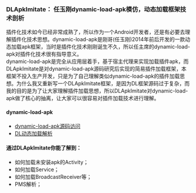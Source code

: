 ### DLApkImitate： 任玉刚dynamic-load-apk模仿，动态加载框架技术剖析

插件化技术如今已经非常成熟了，所以作为一个Android开发者，还是有必要去理解插件化技术思想。dynamic-load-apk是刚哥(任玉刚)2014年前后开发的一款动态加载apk框架，当时是插件化技术刚刚诞生不久，所以任主席的dynamic-load-apk对插件化技术很有指导意义。<br/>
dynamic-load-apk是完全从应用层着手，基于宿主代理来实现加载插件apk，而DLApkImitate是对dynamic-load-apk源码研究后实现的简易插件加载框架，本框架不投入生产开发，只是为了自己理解类似dynamic-load-apk的插件加载思想。为什么我又重新写一个DLApkImitate框架，是因为DL框架源码过于复杂，而我的目的是为了让大家理解插件加载思想，所以DLApkImitate对dynamic-load-apk做了核心的抽离，让大家可以很容易对插件加载技术进行理解。

#### dynamic-load-apk

* [dynamic-load-apk源码访问](https://github.com/singwhatiwanna/dynamic-load-apk) 
* [DL动态加载解析](https://blog.csdn.net/singwhatiwanna/article/details/39937639) 


#### 通过DLApkImitate你能了解到：
* 如何加载未安装apk的Activity；
* 如何加载Service；
* 如何加载BroadcastReceiver等；
* PMS解析；
